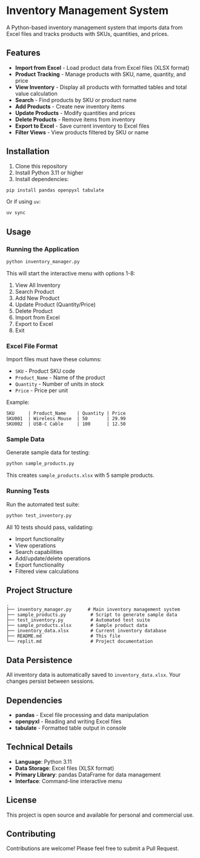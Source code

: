 # Inventory Management System

A Python-based inventory management system that imports data from Excel files and tracks products with SKUs, quantities, and prices.

## Features

- **Import from Excel** - Load product data from Excel files (XLSX format)
- **Product Tracking** - Manage products with SKU, name, quantity, and price
- **View Inventory** - Display all products with formatted tables and total value calculation
- **Search** - Find products by SKU or product name
- **Add Products** - Create new inventory items
- **Update Products** - Modify quantities and prices
- **Delete Products** - Remove items from inventory
- **Export to Excel** - Save current inventory to Excel files
- **Filter Views** - View products filtered by SKU or name

## Installation

1. Clone this repository
2. Install Python 3.11 or higher
3. Install dependencies:
```bash
pip install pandas openpyxl tabulate
```

Or if using `uv`:
```bash
uv sync
```

## Usage

### Running the Application

```bash
python inventory_manager.py
```

This will start the interactive menu with options 1-8:

1. View All Inventory
2. Search Product
3. Add New Product
4. Update Product (Quantity/Price)
5. Delete Product
6. Import from Excel
7. Export to Excel
8. Exit

### Excel File Format

Import files must have these columns:
- `SKU` - Product SKU code
- `Product_Name` - Name of the product
- `Quantity` - Number of units in stock
- `Price` - Price per unit

Example:
```
SKU     | Product_Name    | Quantity | Price
SKU001  | Wireless Mouse  | 50       | 29.99
SKU002  | USB-C Cable     | 100      | 12.50
```

### Sample Data

Generate sample data for testing:
```bash
python sample_products.py
```

This creates `sample_products.xlsx` with 5 sample products.

### Running Tests

Run the automated test suite:
```bash
python test_inventory.py
```

All 10 tests should pass, validating:
- Import functionality
- View operations
- Search capabilities
- Add/update/delete operations
- Export functionality
- Filtered view calculations

## Project Structure

```
.
├── inventory_manager.py      # Main inventory management system
├── sample_products.py         # Script to generate sample data
├── test_inventory.py          # Automated test suite
├── sample_products.xlsx       # Sample product data
├── inventory_data.xlsx        # Current inventory database
├── README.md                  # This file
└── replit.md                  # Project documentation
```

## Data Persistence

All inventory data is automatically saved to `inventory_data.xlsx`. Your changes persist between sessions.

## Dependencies

- **pandas** - Excel file processing and data manipulation
- **openpyxl** - Reading and writing Excel files
- **tabulate** - Formatted table output in console

## Technical Details

- **Language**: Python 3.11
- **Data Storage**: Excel files (XLSX format)
- **Primary Library**: pandas DataFrame for data management
- **Interface**: Command-line interactive menu

## License

This project is open source and available for personal and commercial use.

## Contributing

Contributions are welcome! Please feel free to submit a Pull Request.
